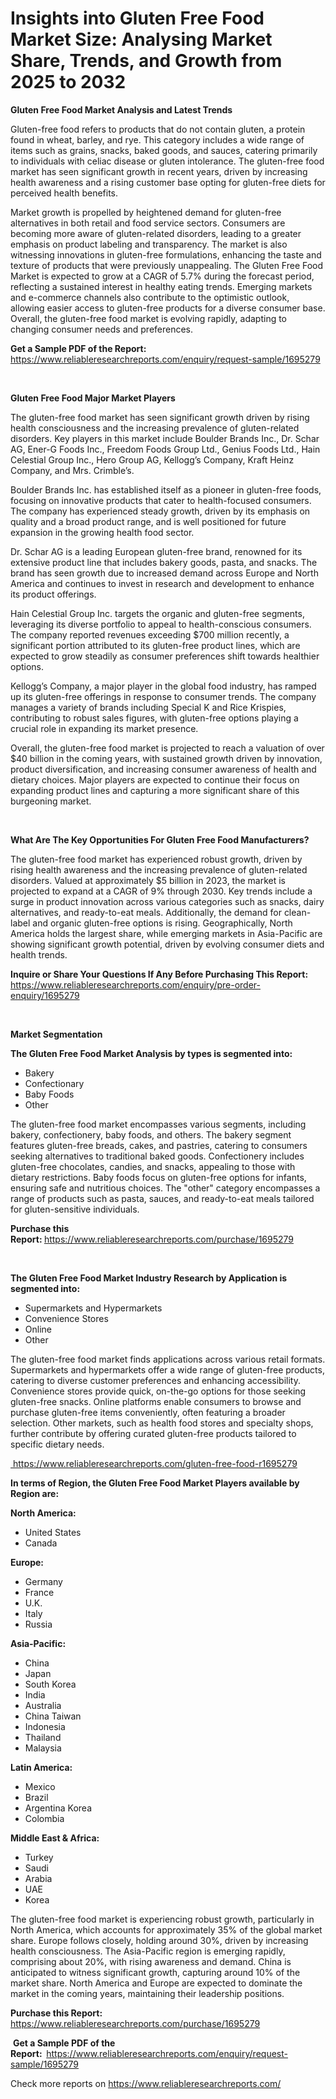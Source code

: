 <p><h1>Insights into Gluten Free Food Market Size: Analysing Market Share, Trends, and Growth from 2025 to 2032</h1></p><p><strong>Gluten Free Food Market Analysis and Latest Trends</strong></p>
<p><p>Gluten-free food refers to products that do not contain gluten, a protein found in wheat, barley, and rye. This category includes a wide range of items such as grains, snacks, baked goods, and sauces, catering primarily to individuals with celiac disease or gluten intolerance. The gluten-free food market has seen significant growth in recent years, driven by increasing health awareness and a rising customer base opting for gluten-free diets for perceived health benefits.</p><p>Market growth is propelled by heightened demand for gluten-free alternatives in both retail and food service sectors. Consumers are becoming more aware of gluten-related disorders, leading to a greater emphasis on product labeling and transparency. The market is also witnessing innovations in gluten-free formulations, enhancing the taste and texture of products that were previously unappealing. The Gluten Free Food Market is expected to grow at a CAGR of 5.7% during the forecast period, reflecting a sustained interest in healthy eating trends. Emerging markets and e-commerce channels also contribute to the optimistic outlook, allowing easier access to gluten-free products for a diverse consumer base. Overall, the gluten-free food market is evolving rapidly, adapting to changing consumer needs and preferences.</p></p>
<p><strong>Get a Sample PDF of the Report:&nbsp;</strong> <a href="https://www.reliableresearchreports.com/enquiry/request-sample/1695279?utm_campaign=2937&utm_medium=2&utm_source=Github&utm_content=ia&utm_term=07042025&utm_id=gluten-free-food">https://www.reliableresearchreports.com/enquiry/request-sample/1695279</a></p>
<p>&nbsp;</p>
<p><strong>Gluten Free Food Major Market Players</strong></p>
<p><p>The gluten-free food market has seen significant growth driven by rising health consciousness and the increasing prevalence of gluten-related disorders. Key players in this market include Boulder Brands Inc., Dr. Schar AG, Ener-G Foods Inc., Freedom Foods Group Ltd., Genius Foods Ltd., Hain Celestial Group Inc., Hero Group AG, Kellogg’s Company, Kraft Heinz Company, and Mrs. Crimble’s.</p><p>Boulder Brands Inc. has established itself as a pioneer in gluten-free foods, focusing on innovative products that cater to health-focused consumers. The company has experienced steady growth, driven by its emphasis on quality and a broad product range, and is well positioned for future expansion in the growing health food sector.</p><p>Dr. Schar AG is a leading European gluten-free brand, renowned for its extensive product line that includes bakery goods, pasta, and snacks. The brand has seen growth due to increased demand across Europe and North America and continues to invest in research and development to enhance its product offerings.</p><p>Hain Celestial Group Inc. targets the organic and gluten-free segments, leveraging its diverse portfolio to appeal to health-conscious consumers. The company reported revenues exceeding $700 million recently, a significant portion attributed to its gluten-free product lines, which are expected to grow steadily as consumer preferences shift towards healthier options.</p><p>Kellogg’s Company, a major player in the global food industry, has ramped up its gluten-free offerings in response to consumer trends. The company manages a variety of brands including Special K and Rice Krispies, contributing to robust sales figures, with gluten-free options playing a crucial role in expanding its market presence.</p><p>Overall, the gluten-free food market is projected to reach a valuation of over $40 billion in the coming years, with sustained growth driven by innovation, product diversification, and increasing consumer awareness of health and dietary choices. Major players are expected to continue their focus on expanding product lines and capturing a more significant share of this burgeoning market.</p></p>
<p>&nbsp;</p>
<p><strong>What Are The Key Opportunities For Gluten Free Food Manufacturers?</strong></p>
<p><p>The gluten-free food market has experienced robust growth, driven by rising health awareness and the increasing prevalence of gluten-related disorders. Valued at approximately $5 billion in 2023, the market is projected to expand at a CAGR of 9% through 2030. Key trends include a surge in product innovation across various categories such as snacks, dairy alternatives, and ready-to-eat meals. Additionally, the demand for clean-label and organic gluten-free options is rising. Geographically, North America holds the largest share, while emerging markets in Asia-Pacific are showing significant growth potential, driven by evolving consumer diets and health trends.</p></p>
<p><strong>Inquire or Share Your Questions If Any Before Purchasing This Report:</strong> <a href="https://www.reliableresearchreports.com/enquiry/pre-order-enquiry/1695279?utm_campaign=2937&utm_medium=2&utm_source=Github&utm_content=ia&utm_term=07042025&utm_id=gluten-free-food">https://www.reliableresearchreports.com/enquiry/pre-order-enquiry/1695279</a></p>
<p>&nbsp;</p>
<p><strong>Market Segmentation</strong></p>
<p><strong>The Gluten Free Food Market Analysis by types is segmented into:</strong></p>
<p><ul><li>Bakery</li><li>Confectionary</li><li>Baby Foods</li><li>Other</li></ul></p>
<p><p>The gluten-free food market encompasses various segments, including bakery, confectionery, baby foods, and others. The bakery segment features gluten-free breads, cakes, and pastries, catering to consumers seeking alternatives to traditional baked goods. Confectionery includes gluten-free chocolates, candies, and snacks, appealing to those with dietary restrictions. Baby foods focus on gluten-free options for infants, ensuring safe and nutritious choices. The "other" category encompasses a range of products such as pasta, sauces, and ready-to-eat meals tailored for gluten-sensitive individuals.</p></p>
<p><strong>Purchase this Report:&nbsp;</strong><a href="https://www.reliableresearchreports.com/purchase/1695279?utm_campaign=2937&utm_medium=2&utm_source=Github&utm_content=ia&utm_term=07042025&utm_id=gluten-free-food">https://www.reliableresearchreports.com/purchase/1695279</a></p>
<p>&nbsp;</p>
<p><strong>The Gluten Free Food Market Industry Research by Application is segmented into:</strong></p>
<p><ul><li>Supermarkets and Hypermarkets</li><li>Convenience Stores</li><li>Online</li><li>Other</li></ul></p>
<p><p>The gluten-free food market finds applications across various retail formats. Supermarkets and hypermarkets offer a wide range of gluten-free products, catering to diverse customer preferences and enhancing accessibility. Convenience stores provide quick, on-the-go options for those seeking gluten-free snacks. Online platforms enable consumers to browse and purchase gluten-free items conveniently, often featuring a broader selection. Other markets, such as health food stores and specialty shops, further contribute by offering curated gluten-free products tailored to specific dietary needs.</p></p>
<p><a href="https://www.reliableresearchreports.com/gluten-free-food-r1695279?utm_campaign=2937&utm_medium=2&utm_source=Github&utm_content=ia&utm_term=07042025&utm_id=gluten-free-food">&nbsp;https://www.reliableresearchreports.com/gluten-free-food-r1695279</a></p>
<p><strong>In terms of Region, the Gluten Free Food Market Players available by Region are:</strong></p>
<p>
    <p> <strong> North America: </strong>
        <ul>
            <li>United States</li>
            <li>Canada</li>
        </ul>
        </p> 
    <p> <strong> Europe: </strong>
        <ul>
            <li>Germany</li>
            <li>France</li>
            <li>U.K.</li>
            <li>Italy</li>
            <li>Russia</li>
        </ul>
        </p> 
    <p> <strong> Asia-Pacific: </strong>
        <ul>
            <li>China</li>
            <li>Japan</li>
            <li>South Korea</li>
            <li>India</li>
            <li>Australia</li>
            <li>China Taiwan</li>
            <li>Indonesia</li>
            <li>Thailand</li>
            <li>Malaysia</li>
        </ul>
        </p> 
    <p> <strong> Latin America: </strong>
        <ul>
            <li>Mexico</li>
            <li>Brazil</li>
            <li>Argentina Korea</li>
            <li>Colombia</li>
        </ul>
        </p> 
    <p> <strong> Middle East & Africa: </strong>
        <ul>
            <li>Turkey</li>
            <li>Saudi</li>
            <li>Arabia</li>
            <li>UAE</li>
            <li>Korea</li>
        </ul>
    </p>
    </p>
<p><p>The gluten-free food market is experiencing robust growth, particularly in North America, which accounts for approximately 35% of the global market share. Europe follows closely, holding around 30%, driven by increasing health consciousness. The Asia-Pacific region is emerging rapidly, comprising about 20%, with rising awareness and demand. China is anticipated to witness significant growth, capturing around 10% of the market share. North America and Europe are expected to dominate the market in the coming years, maintaining their leadership positions.</p></p>
<p><strong>Purchase this Report: </strong><a href="https://www.reliableresearchreports.com/purchase/1695279?utm_campaign=2937&utm_medium=2&utm_source=Github&utm_content=ia&utm_term=07042025&utm_id=gluten-free-food">https://www.reliableresearchreports.com/purchase/1695279</a></p>
<p>&nbsp;<strong>Get a Sample PDF of the Report:&nbsp;&nbsp;</strong><a href="https://www.reliableresearchreports.com/enquiry/request-sample/1695279?utm_campaign=2937&utm_medium=2&utm_source=Github&utm_content=ia&utm_term=07042025&utm_id=gluten-free-food">https://www.reliableresearchreports.com/enquiry/request-sample/1695279</a></p>
<p><strong></strong></p>
<p>Check more reports on <a href="https://www.reliableresearchreports.com/?utm_campaign=2937&utm_medium=2&utm_source=Github&utm_content=ia&utm_term=07042025&utm_id=gluten-free-food">https://www.reliableresearchreports.com/</a></p>